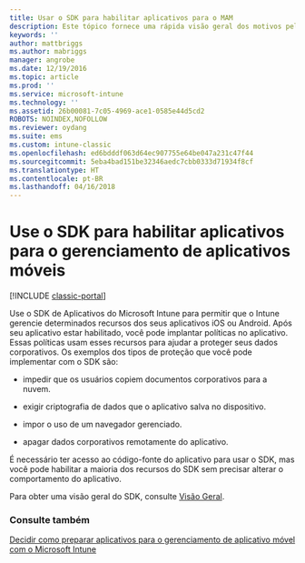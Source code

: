 ```yaml
---
title: Usar o SDK para habilitar aplicativos para o MAM
description: Este tópico fornece uma rápida visão geral dos motivos pelos quais você deveria usar o SDK de Aplicativos do Intune.
keywords: ''
author: mattbriggs
ms.author: mabriggs
manager: angrobe
ms.date: 12/19/2016
ms.topic: article
ms.prod: ''
ms.service: microsoft-intune
ms.technology: ''
ms.assetid: 26b00081-7c05-4969-ace1-0585e44d5cd2
ROBOTS: NOINDEX,NOFOLLOW
ms.reviewer: oydang
ms.suite: ems
ms.custom: intune-classic
ms.openlocfilehash: ed6bdddf063d64ec907755e64be047a231c47f44
ms.sourcegitcommit: 5eba4bad151be32346aedc7cbb0333d71934f8cf
ms.translationtype: HT
ms.contentlocale: pt-BR
ms.lasthandoff: 04/16/2018
---
```

# <a name="use-the-sdk-to-enable-apps-for-mobile-application-management"></a>Use o SDK para habilitar aplicativos para o gerenciamento de aplicativos móveis

[!INCLUDE [classic-portal](../includes/classic-portal.md)]

Use o SDK de Aplicativos do Microsoft Intune para permitir que o Intune gerencie determinados recursos dos seus aplicativos iOS ou Android. Após seu aplicativo estar habilitado, você pode implantar políticas no aplicativo. Essas políticas usam esses recursos para ajudar a proteger seus dados corporativos. Os exemplos dos tipos de proteção que você pode implementar com o SDK são:

-   impedir que os usuários copiem documentos corporativos para a nuvem.

-   exigir criptografia de dados que o aplicativo salva no dispositivo.

-   impor o uso de um navegador gerenciado.

-   apagar dados corporativos remotamente do aplicativo.

É necessário ter acesso ao código-fonte do aplicativo para usar o SDK, mas você pode habilitar a maioria dos recursos do SDK sem precisar alterar o comportamento do aplicativo.

Para obter uma visão geral do SDK, consulte [Visão Geral](/intune/app-sdk-get-started).

### <a name="see-also"></a>Consulte também
[Decidir como preparar aplicativos para o gerenciamento de aplicativo móvel com o Microsoft Intune](/intune/apps-prepare-mobile-application-management)
